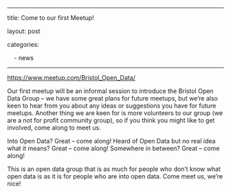 
---

title: Come to our first Meetup!

layout: post

categories: 

    - news
    
---
https://www.meetup.com/Bristol_Open_Data/

Our first meetup will be an informal session to introduce
the Bristol Open Data Group – we have some great plans for future meetups, but
we’re also keen to hear from you about any ideas or suggestions you have for future
meetups. Another thing we are keen for is more volunteers to our group (we are
a not for profit community group), so if you think you might like to get involved,
come along to meet us. 

Into Open Data? Great – come along! Heard of Open Data but
no real idea what it means? Great – come along! Somewhere in between? Great –
come along! 

This is an open data group that is as much for people who
don’t know what open data is as it is for people who are into open data. Come
meet us, we’re nice!

